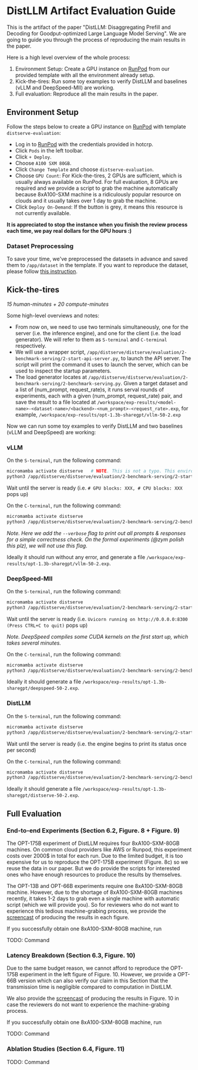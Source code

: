 # DistLLM Artifact Evaluation Guide

This is the artifact of the paper "DistLLM: Disaggregating Prefill and Decoding for Goodput-optimized Large Language Model Serving". We are going to guide you through the process of reproducing the main results in the paper.

Here is a high level overview of the whole process:
1. Environment Setup: Create a GPU instance on [RunPod](https://www.runpod.io/) from our provided template with all the environment already setup.
2. Kick-the-tires: Run some toy examples to verify DistLLM and baselines (vLLM and DeepSpeed-MII) are working.
3. Full evaluation: Reproduce all the main results in the paper.

## Environment Setup

Follow the steps below to create a GPU instance on [RunPod](https://www.runpod.io/) with template `distserve-evaluation`: 
- Log in to [RunPod](https://www.runpod.io/) with the credentials provided in hotcrp.
- Click `Pods` in the left toolbar.
- Click `+ Deploy`.
- Choose `A100 SXM 80GB`.
- Click `Change Template` and choose `distserve-evaluation`.
- Choose `GPU Count`: For Kick-the-tires, 2 GPUs are sufficient, which is usually always available on RunPod. For full evaluation, 8 GPUs are required and we provide a script to grab the machine automatically because 8xA100-SXM machine is a ridiculously popular resource on clouds and it usually takes over 1 day to grab the machine.
- Click `Deploy On-Demand`: If the button is grey, it means this resource is not currently available.

**It is appreciated to stop the instance when you finish the review process each time, we pay real dollars for the GPU hours :)**

### Dataset Preprocessing
To save your time, we've preprocessed the datasets in advance and saved them to `/app/dataset` in the template. If you want to reproduce the dataset, please follow [this instruction](repro-dataset.md).

## Kick-the-tires
*15 human-minutes + 20 compute-minutes*

Some high-level overviews and notes:
- From now on, we need to use two terminals simultaneously, one for the server (i.e. the inference engine), and one for the client (i.e. the load generator). We will refer to them as `S-terminal` and `C-terminal` respectively.
- We will use a wrapper script, `/app/distserve/distserve/evaluation/2-benchmark-serving/2-start-api-server.py`, to launch the API server. The script will print the command it uses to launch the server, which can be used to inspect the startup parameters.
- The load generator locates at `/app/distserve/distserve/evaluation/2-benchmark-serving/2-benchmark-serving.py`. Given a target dataset and a list of (num_prompt, request_rate)s, it runs serval rounds of experiments, each with a given (num_prompt, request_rate) pair, and save the result to a file located at `/workspace/exp-results/<model-name>-<dataset-name>/<backend>-<num_prompt>-<request_rate>.exp`, for example, `/workspace/exp-results/opt-1.3b-sharegpt/vllm-50-2.exp`

Now we can run some toy examples to verify DistLLM and two baselines (vLLM and DeepSpeed) are working:

### vLLM

On the `S-terminal`, run the following command:

```bash
micromamba activate distserve	# NOTE. This is not a typo. This environment is for the wrapper script
python3 /app/distserve/distserve/evaluation/2-benchmark-serving/2-start-api-server.py --backend vllm --model facebook/opt-1.3b
```

Wait until the server is ready (i.e. `# GPU blocks: XXX, # CPU blocks: XXX` pops up)

On the `C-terminal`, run the following command:

```bash
micromamba activate distserve
python3 /app/distserve/distserve/evaluation/2-benchmark-serving/2-benchmark-serving.py --backend vllm --dataset /app/dataset/sharegpt.ds --num-prompts-req-rates "[(50, 2)]" --verbose
```

*Note. Here we add the `--verbose` flag to print out all prompts & responses for a simple correctness check. On the formal experiments (@zym polish this plz), we will not use this flag.*

Ideally it should run without any error, and generate a file `/workspace/exp-results/opt-1.3b-sharegpt/vllm-50-2.exp`.

### DeepSpeed-MII

On the `S-terminal`, run the following command:

```bash
micromamba activate distserve
python3 /app/distserve/distserve/evaluation/2-benchmark-serving/2-start-api-server.py --backend deepspeed --model facebook/opt-1.3b
```

Wait until the server is ready (i.e. `Uvicorn running on http://0.0.0.0:8300 (Press CTRL+C to quit)` pops up)

*Note. DeepSpeed compiles some CUDA kernels on the first start up, which takes several minutes.*

On the `C-terminal`, run the following command:

```bash
micromamba activate distserve
python3 /app/distserve/distserve/evaluation/2-benchmark-serving/2-benchmark-serving.py --backend deepspeed --dataset /app/dataset/sharegpt.ds --num-prompts-req-rates "[(50, 2)]" --verbose
```

Ideally it should generate a file `/workspace/exp-results/opt-1.3b-sharegpt/deepspeed-50-2.exp`.

### DistLLM

On the `S-terminal`, run the following command:

```bash
micromamba activate distserve
python3 /app/distserve/distserve/evaluation/2-benchmark-serving/2-start-api-server.py --backend distserve --model facebook/opt-1.3b
```

Wait until the server is ready (i.e. the engine begins to print its status once per second)

On the `C-terminal`, run the following command:

```bash
micromamba activate distserve
python3 /app/distserve/distserve/evaluation/2-benchmark-serving/2-benchmark-serving.py --backend distserve --dataset /app/dataset/sharegpt.ds --num-prompts-req-rates "[(50, 2)]" --verbose
```

Ideally it should generate a file `/workspace/exp-results/opt-1.3b-sharegpt/distserve-50-2.exp`.



## Full Evaluation

### End-to-end Experiments (Section 6.2, Figure. 8 + Figure. 9)
The OPT-175B experiment of DistLLM requires four 8xA100-SXM-80GB machines. On common cloud providers like AWS or Runpod, this experiment costs over 2000$ in total for each run. Due to the limited budget, it is too expensive for us to reproduce the OPT-175B experiment (Figure. 8c) so we reuse the data in our paper. But we do provide the scripts for interested ones who have enough resources to produce the results by themselves.

The OPT-13B and OPT-66B experiments require one 8xA100-SXM-80GB machine. However, due to the shortage of 8xA100-SXM-80GB machines recently, it takes 1-2 days to grab even a single machine with automatic script (which we will provide you). So for reviewers who do not want to experience this tedious machine-grabing process, we provide the [screencast]() of producing the results in each figure. 

If you successfully obtain one 8xA100-SXM-80GB machine, run

TODO: Command
### Latency Breakdown (Section 6.3, Figure. 10) 
Due to the same budget reason, we cannot afford to reproduce the OPT-175B experiment in the left figure of Figure. 10. However, we provide a OPT-66B version which can also verify our claim in this Section that the transmission time is negligible compared to computation in DistLLM.

We also provide the [screencast]() of producing the results in Figure. 10 in case the reviewers do not want to experience the machine-grabing process.

If you successfully obtain one 8xA100-SXM-80GB machine, run

TODO: Command

### Ablation Studies (Section 6.4, Figure. 11)
TODO: Command